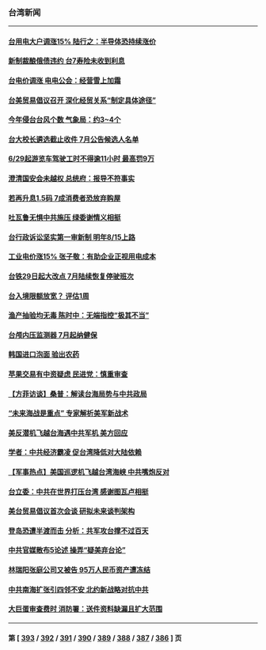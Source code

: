 ### 台湾新闻
---
#### [台用电大户调涨15% 陆行之：半导体恐持续涨价](../../pages/ncid1349361/n13769291.md) 
#### [新制裁酿俄债违约 台7寿险未收到利息](../../pages/ncid1349361/n13769286.md) 
#### [台电价调涨 电电公会：经营雪上加霜](../../pages/ncid1349361/n13769287.md) 
#### [台美贸易倡议召开 深化经贸关系“制定具体途径”](../../pages/ncid1349361/n13769345.md) 
#### [今年侵台台风个数 气象局：约3~4个](../../pages/ncid1349361/n13769370.md) 
#### [台大校长遴选截止收件 7月公告候选人名单](../../pages/ncid1349361/n13769369.md) 
#### [6/29起游览车驾驶工时不得逾11小时 最高罚9万](../../pages/ncid1349361/n13769365.md) 
#### [澄清国安会未越权 总统府：报导不符事实](../../pages/ncid1349361/n13769354.md) 
#### [若再升息1.5码 7成消费者恐放弃购屋](../../pages/ncid1349361/n13769351.md) 
#### [吐瓦鲁无惧中共施压 绿委谢情义相挺](../../pages/ncid1349361/n13769330.md) 
#### [台行政诉讼坚实第一审新制 明年8/15上路](../../pages/ncid1349361/n13769355.md) 
#### [工业电价涨15% 张子敬：有助企业正视用电成本](../../pages/ncid1349361/n13769223.md) 
#### [台铁29日起大改点 7月陆续恢复停驶班次](../../pages/ncid1349361/n13769358.md) 
#### [台入境限额放宽？ 评估1周](../../pages/ncid1349361/n13769307.md) 
#### [渔产抽验均无毒 陈时中：无端指控“极其不当”](../../pages/ncid1349361/n13769303.md) 
#### [台颅内压监测器 7月起纳健保](../../pages/ncid1349361/n13769311.md) 
#### [韩国进口泡面 验出农药](../../pages/ncid1349361/n13769312.md) 
#### [苹果交易有中资疑虑 民进党：慎重审查](../../pages/ncid1349361/n13769235.md) 
#### [【方菲访谈】桑普：解读台海局势与中共政局](../../pages/ncid1349361/n13769381.md) 
#### [“未来海战是重点” 专家解析美军新战术](../../pages/ncid1349361/n13769407.md) 
#### [美反潜机飞越台海遇中共军机 美方回应](../../pages/ncid1349361/n13769433.md) 
#### [学者：中共经济霸凌 促台湾降低对大陆依赖](../../pages/ncid1349361/n13769294.md) 
#### [【军事热点】美国巡逻机飞越台湾海峡 中共嘴炮反对](../../pages/ncid1349361/n13768976.md) 
#### [台立委：中共在世界打压台湾 感谢图瓦卢相挺](../../pages/ncid1349361/n13769031.md) 
#### [美台贸易倡议首次会谈 研拟未来谈判架构](../../pages/ncid1349361/n13768956.md) 
#### [登岛恐遭半渡而击 分析：共军攻台撑不过百天](../../pages/ncid1349361/n13768561.md) 
#### [中共官媒散布5论述 操弄“疑美弃台论”](../../pages/ncid1349361/n13768549.md) 
#### [林瑞阳张庭公司又被告 95万人民币资产遭冻结](../../pages/ncid1349361/n13768569.md) 
#### [中共南海扩张引四邻不安 北约新战略对抗中共](../../pages/ncid1349361/n13768632.md) 
#### [大巨蛋审查费时 消防署：送件资料缺漏且扩大范围](../../pages/ncid1349361/n13768516.md) 

---
#### 第 [ [393](./393.md) / [392](./392.md) / [391](./391.md) / [390](./390.md) / [389](./389.md) / [388](./388.md) / [387](./387.md) / [386](./386.md) ] 页
